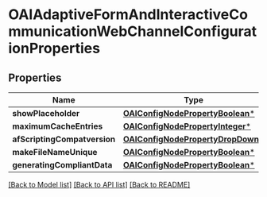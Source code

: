 # OAIAdaptiveFormAndInteractiveCommunicationWebChannelConfigurationProperties

## Properties
Name | Type | Description | Notes
------------ | ------------- | ------------- | -------------
**showPlaceholder** | [**OAIConfigNodePropertyBoolean***](OAIConfigNodePropertyBoolean.md) |  | [optional] 
**maximumCacheEntries** | [**OAIConfigNodePropertyInteger***](OAIConfigNodePropertyInteger.md) |  | [optional] 
**afScriptingCompatversion** | [**OAIConfigNodePropertyDropDown***](OAIConfigNodePropertyDropDown.md) |  | [optional] 
**makeFileNameUnique** | [**OAIConfigNodePropertyBoolean***](OAIConfigNodePropertyBoolean.md) |  | [optional] 
**generatingCompliantData** | [**OAIConfigNodePropertyBoolean***](OAIConfigNodePropertyBoolean.md) |  | [optional] 

[[Back to Model list]](../README.md#documentation-for-models) [[Back to API list]](../README.md#documentation-for-api-endpoints) [[Back to README]](../README.md)


